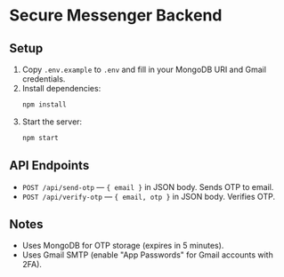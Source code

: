 # Secure Messenger Backend

## Setup

1. Copy `.env.example` to `.env` and fill in your MongoDB URI and Gmail credentials.
2. Install dependencies:
   ```sh
   npm install
   ```
3. Start the server:
   ```sh
   npm start
   ```

## API Endpoints

- `POST /api/send-otp` — `{ email }` in JSON body. Sends OTP to email.
- `POST /api/verify-otp` — `{ email, otp }` in JSON body. Verifies OTP.

## Notes
- Uses MongoDB for OTP storage (expires in 5 minutes).
- Uses Gmail SMTP (enable "App Passwords" for Gmail accounts with 2FA).
